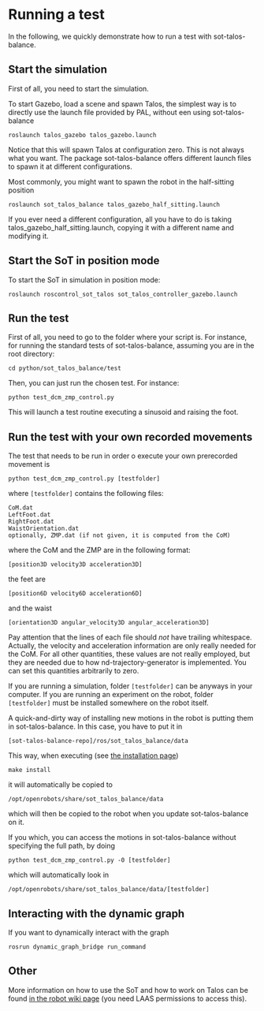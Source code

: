 # Running a test

In the following, we quickly demonstrate how to run a test with sot-talos-balance.

## Start the simulation

First of all, you need to start the simulation.

To start Gazebo, load a scene and spawn Talos, the simplest way is to directly use the launch file provided by PAL, without een using sot-talos-balance
```
roslaunch talos_gazebo talos_gazebo.launch
```

Notice that this will spawn Talos at configuration zero. This is not always what you want.
The package sot-talos-balance offers different launch files to spawn it at different configurations. 

Most commonly, you might want to spawn the robot in the half-sitting position
```
roslaunch sot_talos_balance talos_gazebo_half_sitting.launch
```

If you ever need a different configuration, all you have to do is taking talos_gazebo_half_sitting.launch, copying it with a different name and modifying it.

## Start the SoT in position mode

To start the SoT in simulation in position mode: 
```
roslaunch roscontrol_sot_talos sot_talos_controller_gazebo.launch
```

## Run the test

First of all, you need to go to the folder where your script is.
For instance, for running the standard tests of sot-talos-balance,
assuming you are in the root directory:

```
cd python/sot_talos_balance/test
```

Then, you can just run the chosen test. For instance:

```
python test_dcm_zmp_control.py
```
This will launch a test routine executing a sinusoid and raising the foot.

## Run the test with your own recorded movements

The test that needs to be run in order o execute your own prerecorded movement is

```
python test_dcm_zmp_control.py [testfolder]
```

where `[testfolder]` contains the following files:
```
CoM.dat
LeftFoot.dat
RightFoot.dat
WaistOrientation.dat
optionally, ZMP.dat (if not given, it is computed from the CoM)
```
where the CoM and the ZMP are in the following format:
```
[position3D velocity3D acceleration3D]
```
the feet are
```
[position6D velocity6D acceleration6D]
```
and the waist
```
[orientation3D angular_velocity3D angular_acceleration3D]
```

Pay attention that the lines of each file should *not* have trailing whitespace.
Actually, the velocity and acceleration information are only really needed for the CoM. For all other quantities, these values are not really employed, but they are needed due to how nd-trajectory-generator is implemented. You can set this quantities arbitrarily to zero.

If you are running a simulation, folder `[testfolder]` can be anyways in your computer.
If you are running an experiment on the robot, folder `[testfolder]` must be installed somewhere on the robot itself.

A quick-and-dirty way of installing new motions in the robot is putting them in sot-talos-balance.
In this case, you have to put it in
```
[sot-talos-balance-repo]/ros/sot_talos_balance/data
```
This way, when executing (see <a href="md_doc_installation.html">the installation page</a>)
```
make install
```
it will automatically be copied to
```
/opt/openrobots/share/sot_talos_balance/data
```
which will then be copied to the robot when you update sot-talos-balance on it.

If you which, you can access the motions in sot-talos-balance without specifying the full path, by doing
```
python test_dcm_zmp_control.py -0 [testfolder]
```
which will automatically look in
```
/opt/openrobots/share/sot_talos_balance/data/[testfolder]
```

## Interacting with the dynamic graph

If you want to dynamically interact with the graph

```
rosrun dynamic_graph_bridge run_command
```

## Other

More information on how to use the SoT and how to work on Talos can be found <a href="https://wiki.laas.fr/robots/Pyrene">in the robot wiki page</a> (you need LAAS permissions to access this).


